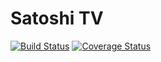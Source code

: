 Satoshi TV
==========

[![Build Status](https://travis-ci.org/carnesen/satoshi-tv.svg)](https://travis-ci.org/carnesen/satoshi-tv)
[![Coverage Status](https://coveralls.io/repos/carnesen/satoshi-tv/badge.svg)](https://coveralls.io/r/carnesen/satoshi-tv)
